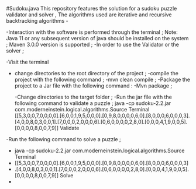 #Sudoku.java
This repository features the solution for a sudoku puzzle validator and solver ,
The algorithms used are iterative and recursive backtracking algorithms  -  

-Interaction with the software is performed through the terminal ; 
Note:
Java 11 or any subsequent version  of java should be installed on the system ; 
Maven 3.0.0 version is supported ; 
-In order to use the Validator or the solver  ; 

-Visit the terminal 
- change directories  to the root directory of the project ;
-compile the project with the following  command  ;
-mvn  clean compile  ;
-Package the project to a Jar file with the following command :
-Mvn package ;

  -Change directories  to the target folder  ; 
-Run the  jar file  with the following command to validate a puzzle ;
java  -cp  sudoku-2.2.jar  com.moderneinstein.logical.algorithms.Source  Terminal [[5,3,0,0,7,0,0,0,0].[6,0,0,1,9,5,0,0,0].[0,9,8,0,0,0,0,6,0].[8,0,0,0,6,0,0,0,3].
[4,0,0,8,0,3,0,0,1].[7,0,0,0,2,0,0,0,6].[0,6,0,0,0,0,2,8,0].[0,0,0,4,1,9,0,0,5].[0,0,0,0,8,0,0,7,9]]   Validate


-Run the following command to solve a puzzle ;

- java  -cp  sudoku-2.2.jar  com.moderneinstein.logical.algorithms.Source  Terminal
- [[5,3,0,0,7,0,0,0,0].[6,0,0,1,9,5,0,0,0].[0,9,8,0,0,0,0,6,0].[8,0,0,0,6,0,0,0,3]
- .[4,0,0,8,0,3,0,0,1].[7,0,0,0,2,0,0,0,6].[0,6,0,0,0,0,2,8,0].[0,0,0,4,1,9,0,0,5].[0,0,0,0,8,0,0,7,9]] Solve
- 
